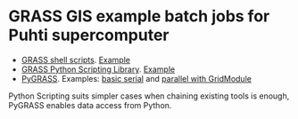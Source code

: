 # GRASS GIS example batch jobs for Puhti supercomputer

* [GRASS shell scripts](https://grasswiki.osgeo.org/wiki/GRASS_Python_Scripting_Library). [Example](01_serial_cli)
* [GRASS Python Scripting Library](https://grasswiki.osgeo.org/wiki/GRASS_Python_Scripting_Library). [Example](02_python_scripting_serial)
* [PyGRASS](https://grasswiki.osgeo.org/wiki/Python/pygrass). Examples: [basic serial](03_pygrass_serial) and [parallel with GridModule](04_pygrass_parallel)

Python Scripting suits simpler cases when chaining existing tools is enough, PyGRASS enables data access from Python.
